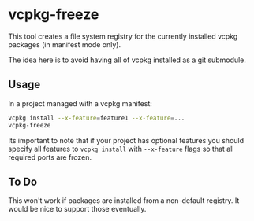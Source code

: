 vcpkg-freeze
===

This tool creates a file system registry for the currently installed vcpkg packages (in manifest mode only).

The idea here is to avoid having all of vcpkg installed as a git submodule.

Usage
---

In a project managed with a vcpkg manifest:

```bash
vcpkg install --x-feature=feature1 --x-feature=...
vcpkg-freeze
```

Its important to note that if your project has optional features you should specify all features to `vcpkg install` with `--x-feature` flags so that all required ports are frozen.

To Do
---

This won't work if packages are installed from a non-default registry. It
would be nice to support those eventually.
